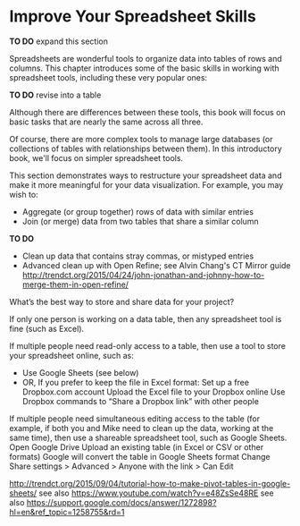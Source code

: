 # Improve Your Spreadsheet Skills

**TO DO** expand this section

Spreadsheets are wonderful tools to organize data into tables of rows and columns. This chapter introduces some of the basic skills in working with spreadsheet tools, including these very popular ones:

**TO DO** revise into a table



Although there are differences between these tools, this book will focus on basic tasks that are nearly the same across all three.

Of course, there are more complex tools to manage large databases (or collections of tables with relationships between them). In this introductory book, we'll focus on simpler spreadsheet tools.

This section demonstrates ways to restructure your spreadsheet data and make it more meaningful for your data visualization. For example, you may wish to:

- Aggregate (or group together) rows of data with similar entries
- Join (or merge) data from two tables that share a similar column

**TO DO**
- Clean up data that contains stray commas, or mistyped entries
- Advanced clean up with Open Refine; see Alvin Chang's CT Mirror guide http://trendct.org/2015/04/24/john-jonathan-and-johnny-how-to-merge-them-in-open-refine/


What’s the best way to store and share data for your project?

If only one person is working on a data table, then any spreadsheet tool is fine (such as Excel).

If multiple people need read-only access to a table, then use a tool to store your spreadsheet online, such as:
- Use Google Sheets (see below)
- OR, If you prefer to keep the file in Excel format:
Set up a free Dropbox.com account
Upload the Excel file to your Dropbox online
Use Dropbox commands to “Share a Dropbox link” with other people


If multiple people need simultaneous editing access to the table (for example, if both you and Mike need to clean up the data, working at the same time), then use a shareable spreadsheet tool, such as Google Sheets.
Open Google Drive
Upload an existing table (in Excel or CSV or other formats)
Google will convert the table in Google Sheets format
Change Share settings > Advanced > Anyone with the link > Can Edit


http://trendct.org/2015/09/04/tutorial-how-to-make-pivot-tables-in-google-sheets/
see also
https://www.youtube.com/watch?v=e48ZsSe48RE
see also
https://support.google.com/docs/answer/1272898?hl=en&ref_topic=1258755&rd=1
